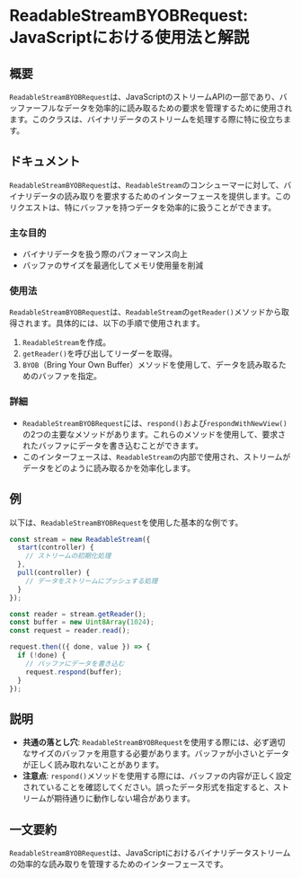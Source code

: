 <!--
Meta Description: # ReadableStreamBYOBRequest: JavaScriptにおける使用法と解説 ## 概要 `ReadableStreamBYOBRequest`は、JavaScriptのストリームAPIの一部であり、バッファーフルなデータを効率的に読み取るための要求を管理するために使用されます...
Meta Keywords: readablestreambyobrequest, readablestream, const, getreader, buffer
-->

# ReadableStreamBYOBRequest: JavaScriptにおける使用法と解説

## 概要
`ReadableStreamBYOBRequest`は、JavaScriptのストリームAPIの一部であり、バッファーフルなデータを効率的に読み取るための要求を管理するために使用されます。このクラスは、バイナリデータのストリームを処理する際に特に役立ちます。

## ドキュメント
`ReadableStreamBYOBRequest`は、`ReadableStream`のコンシューマーに対して、バイナリデータの読み取りを要求するためのインターフェースを提供します。このリクエストは、特にバッファを持つデータを効率的に扱うことができます。

### 主な目的
- バイナリデータを扱う際のパフォーマンス向上
- バッファのサイズを最適化してメモリ使用量を削減

### 使用法
`ReadableStreamBYOBRequest`は、`ReadableStream`の`getReader()`メソッドから取得されます。具体的には、以下の手順で使用されます。

1. `ReadableStream`を作成。
2. `getReader()`を呼び出してリーダーを取得。
3. `BYOB`（Bring Your Own Buffer）メソッドを使用して、データを読み取るためのバッファを指定。

### 詳細
- `ReadableStreamBYOBRequest`には、`respond()`および`respondWithNewView()`の2つの主要なメソッドがあります。これらのメソッドを使用して、要求されたバッファにデータを書き込むことができます。
- このインターフェースは、`ReadableStream`の内部で使用され、ストリームがデータをどのように読み取るかを効率化します。

## 例
以下は、`ReadableStreamBYOBRequest`を使用した基本的な例です。

```javascript
const stream = new ReadableStream({
  start(controller) {
    // ストリームの初期化処理
  },
  pull(controller) {
    // データをストリームにプッシュする処理
  }
});

const reader = stream.getReader();
const buffer = new Uint8Array(1024);
const request = reader.read();

request.then(({ done, value }) => {
  if (!done) {
    // バッファにデータを書き込む
    request.respond(buffer);
  }
});
```

## 説明
- **共通の落とし穴**: `ReadableStreamBYOBRequest`を使用する際には、必ず適切なサイズのバッファを用意する必要があります。バッファが小さいとデータが正しく読み取れないことがあります。
- **注意点**: `respond()`メソッドを使用する際には、バッファの内容が正しく設定されていることを確認してください。誤ったデータ形式を指定すると、ストリームが期待通りに動作しない場合があります。

## 一文要約
`ReadableStreamBYOBRequest`は、JavaScriptにおけるバイナリデータストリームの効率的な読み取りを管理するためのインターフェースです。